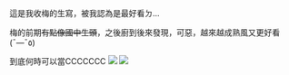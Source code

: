 這是我收梅的生寫，被我認為是最好看ㄉ...

梅的前期~~有點像國中生頭~~，之後廚到後來發現，可惡，越來越成熟風又更好看(¯―¯٥)

到底何時可以當CCCCCCC
![](https://1.bp.blogspot.com/-eElQeY_HvUk/YVKIC9hfBNI/AAAAAAAAMWw/m13zT_PS2w09ef-ufHpTQ4nhxQ7dCocpQCPcBGAsYHg/s4032/P_20210928_085822.jpg)
![](https://1.bp.blogspot.com/-__rHcg3XR2E/YVKIC3GbrUI/AAAAAAAAMWw/Fbl62R-57P0h-DGPXSZ39vC5AtLPWxSbgCPcBGAsYHg/s4032/P_20210928_085758.jpg)
<!-- ##{"timestamp":1632832740}## -->